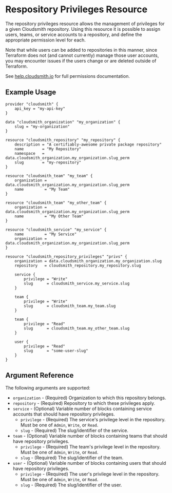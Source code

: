# Respository Privileges Resource

The repository privileges resource allows the management of privileges for a given Cloudsmith repository. Using this resource it is possible to assign users, teams, or service accounts to a repository, and define the appropriate permission level for each.

Note that while users can be added to repositories in this manner, since Terraform does not (and cannot currently) manage those user accounts, you may encounter issues if the users change or are deleted outside of Terraform.

See [help.cloudsmith.io](https://help.cloudsmith.io/docs/permissions#repository-permissions) for full permissions documentation.

## Example Usage

```hcl
provider "cloudsmith" {
    api_key = "my-api-key"
}

data "cloudsmith_organization" "my_organization" {
    slug = "my-organization"
}

resource "cloudsmith_repository" "my_repository" {
    description = "A certifiably-awesome private package repository"
    name        = "My Repository"
    namespace   = data.cloudsmith_organization.my_organization.slug_perm
    slug        = "my-repository"
}

resource "cloudsmith_team" "my_team" {
	organization = data.cloudsmith_organization.my_organization.slug_perm
	name         = "My Team"
}

resource "cloudsmith_team" "my_other_team" {
	organization = data.cloudsmith_organization.my_organization.slug_perm
	name         = "My Other Team"
}

resource "cloudsmith_service" "my_service" {
	name         = "My Service"
	organization = data.cloudsmith_organization.my_organization.slug_perm
}

resource "cloudsmith_repository_privileges" "privs" {
    organization = data.cloudsmith_organization.my_organization.slug
    repository   = cloudsmith_repository.my_repository.slug

	service {
		privilege = "Write"
		slug      = cloudsmith_service.my_service.slug
	}

	team {
		privilege = "Write"
		slug      = cloudsmith_team.my_team.slug
	}

	team {
		privilege = "Read"
		slug      = cloudsmith_team.my_other_team.slug
	}

    user {
        privilege = "Read"
        slug      = "some-user-slug"
    }
}
```

## Argument Reference

The following arguments are supported:

* `organization` - (Required) Organization to which this repository belongs.
* `repository` - (Required) Repository to which these privileges apply.
* `service` - (Optional) Variable number of blocks containing service accounts that should have repository privileges.
	* `privilege` - (Required) The service's privilege level in the repository. Must be one of `Admin`, `Write`, or `Read`.
	* `slug` - (Required) The slug/identifier of the service.
* `team` - (Optional) Variable number of blocks containing teams that should have repository privileges.
	* `privilege` - (Required) The team's privilege level in the repository. Must be one of `Admin`, `Write`, or `Read`.
	* `slug` - (Required) The slug/identifier of the team.
* `user` - (Optional) Variable number of blocks containing users that should have repository privileges.
	* `privilege` - (Required) The user's privilege level in the repository. Must be one of `Admin`, `Write`, or `Read`.
	* `slug` - (Required) The slug/identifier of the user.
